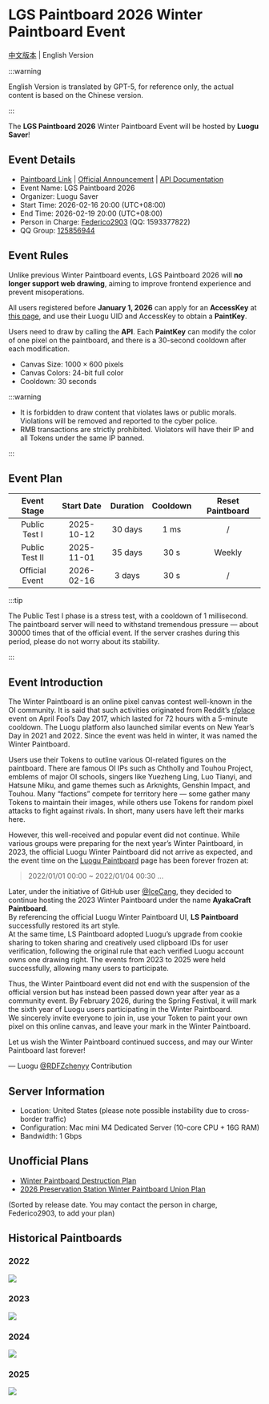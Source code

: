 # LGS Paintboard 2026 Winter Paintboard Event

[中文版本](./pb) | English Version

:::warning

English Version is translated by GPT-5, for reference only, the actual content is based on the Chinese version.

:::

The **LGS Paintboard 2026** Winter Paintboard Event will be hosted by **Luogu Saver**!

## Event Details

- [Paintboard Link](https://www.luogu.me/paintboard) | [Official Announcement](https://www.luogu.me/article/pssi9ceo) | [API Documentation](https://www.luogu.me/article/57b4jd3c)
- Event Name: LGS Paintboard 2026
- Organizer: Luogu Saver
- Start Time: 2026-02-16 20:00 (UTC+08:00)
- End Time: 2026-02-19 20:00 (UTC+08:00)
- Person in Charge: [Federico2903](https://www.luogu.com.cn/user/381949) (QQ: 1593377822)
- QQ Group: [125856944](https://qm.qq.com/q/XDFecZ4aYw)

## Event Rules

Unlike previous Winter Paintboard events, LGS Paintboard 2026 will **no longer support web drawing**, aiming to improve frontend experience and prevent misoperations.

All users registered before **January 1, 2026** can apply for an **AccessKey** at [this page](https://www.luogu.me/paintboard/token), and use their Luogu UID and AccessKey to obtain a **PaintKey**.

Users need to draw by calling the **API**. Each **PaintKey** can modify the color of one pixel on the paintboard, and there is a $30$-second cooldown after each modification.

- Canvas Size: $1000\times 600$ pixels
- Canvas Colors: 24-bit full color
- Cooldown: $30$ seconds

:::warning

- It is forbidden to draw content that violates laws or public morals. Violations will be removed and reported to the cyber police.
- RMB transactions are strictly prohibited. Violators will have their IP and all Tokens under the same IP banned.

:::

## Event Plan

|  Event Stage   | Start Date | Duration  | Cooldown | Reset Paintboard |
| :------------: | :--------: | :-------: | :------: | :--------------: |
| Public Test Ⅰ  | 2025-10-12 | $30$ days |  $1$ ms  |        /         |
| Public Test Ⅱ  | 2025-11-01 | $35$ days |  $30$ s  |      Weekly      |
| Official Event | 2026-02-16 | $3$ days  |  $30$ s  |        /         |

:::tip

The Public Test Ⅰ phase is a stress test, with a cooldown of $1$ millisecond. The paintboard server will need to withstand tremendous pressure — about $30000$ times that of the official event. If the server crashes during this period, please do not worry about its stability.

:::

## Event Introduction

The Winter Paintboard is an online pixel canvas contest well-known in the OI community. It is said that such activities originated from Reddit’s [r/place](https://en.wikipedia.org/wiki/R/place) event on April Fool’s Day 2017, which lasted for $72$ hours with a $5$-minute cooldown. The Luogu platform also launched similar events on New Year’s Day in 2021 and 2022. Since the event was held in winter, it was named the Winter Paintboard.

Users use their Tokens to outline various OI-related figures on the paintboard. There are famous OI IPs such as Chtholly and Touhou Project, emblems of major OI schools, singers like Yuezheng Ling, Luo Tianyi, and Hatsune Miku, and game themes such as Arknights, Genshin Impact, and Touhou. Many “factions” compete for territory here — some gather many Tokens to maintain their images, while others use Tokens for random pixel attacks to fight against rivals. In short, many users have left their marks here.

However, this well-received and popular event did not continue. While various groups were preparing for the next year’s Winter Paintboard, in 2023, the official Luogu Winter Paintboard did not arrive as expected, and the event time on the [Luogu Paintboard](https://www.luogu.com.cn/paintboard) page has been forever frozen at:

> 2022/01/01 00:00 ~ 2022/01/04 00:30 ...

Later, under the initiative of GitHub user [@IceCang](https://github.com/IceCang), they decided to continue hosting the 2023 Winter Paintboard under the name **AyakaCraft Paintboard**.  
By referencing the official Luogu Winter Paintboard UI, **LS Paintboard** successfully restored its art style.  
At the same time, LS Paintboard adopted Luogu’s upgrade from cookie sharing to token sharing and creatively used clipboard IDs for user verification, following the original rule that each verified Luogu account owns one drawing right. The events from 2023 to 2025 were held successfully, allowing many users to participate.

Thus, the Winter Paintboard event did not end with the suspension of the official version but has instead been passed down year after year as a community event. By February 2026, during the Spring Festival, it will mark the sixth year of Luogu users participating in the Winter Paintboard.  
We sincerely invite everyone to join in, use your Token to paint your own pixel on this online canvas, and leave your mark in the Winter Paintboard.

Let us wish the Winter Paintboard continued success, and may our Winter Paintboard last forever!

— Luogu [@RDFZchenyy](https://www.luogu.com.cn/user/567610) Contribution

## Server Information

- Location: United States (please note possible instability due to cross-border traffic)
- Configuration: Mac mini M4 Dedicated Server (10-core CPU + 16G RAM)
- Bandwidth: 1 Gbps

## Unofficial Plans

- [Winter Paintboard Destruction Plan](https://www.luogu.me/article/bxrvfth2)
- [2026 Preservation Station Winter Paintboard Union Plan](https://www.luogu.me/article/pya455q0)

(Sorted by release date. You may contact the person in charge, Federico2903, to add your plan)

## Historical Paintboards

### 2022

![](https://cdn.luogu.com.cn/upload/image_hosting/v0d3gyds.png)

### 2023

![](https://cdn.luogu.com.cn/upload/image_hosting/tehocpmu.png)

### 2024

![](https://cdn.luogu.com.cn/upload/image_hosting/b46ef52o.png)

### 2025

![](https://cdn.luogu.com.cn/upload/image_hosting/ubp9cvd8.png)
